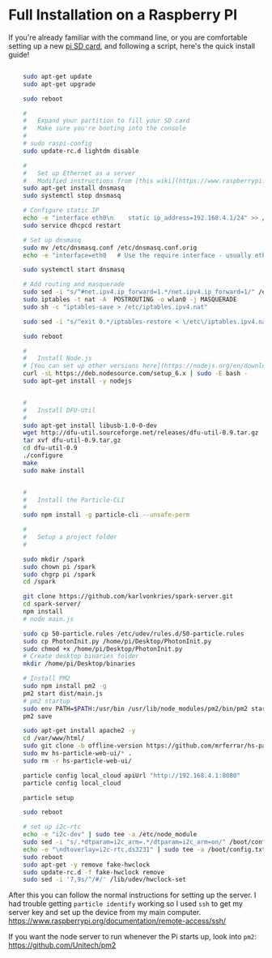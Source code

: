 
Full Installation on a Raspberry PI
=======================================

If you're already familiar with the command line, or you are comfortable setting up a new [pi SD card](http://elinux.org/RPi_Easy_SD_Card_Setup), and following a script, here's the quick install guide!


```sh

	sudo apt-get update
	sudo apt-get upgrade

	sudo reboot

	#
	#	Expand your partition to fill your SD card
	#	Make sure you're booting into the console
	#
	# sudo raspi-config
	sudo update-rc.d lightdm disable

	#
	#	Set up Ethernet as a server
	#	Modified instructions from [this wiki](https://www.raspberrypi.org/documentation/configuration/wireless/access-point.md)
	sudo apt-get install dnsmasq
	sudo systemctl stop dnsmasq

	# Configure static IP
	echo -e "interface eth0\n    static ip_address=192.168.4.1/24" >> /etc/dhcpcd.conf
	sudo service dhcpcd restart

	# Set up dnsmasq
	sudo mv /etc/dnsmasq.conf /etc/dnsmasq.conf.orig
	echo -e "interface=eth0   # Use the require interface - usually eth0\n   dhcp-range=192.168.4.2,192.168.4.20,255.255.255.0,24h" | sudo tee -a /etc/dnsmasq.conf

	sudo systemctl start dnsmasq

	# Add routing and masquerade
	sudo sed -i "s/^#net.ipv4.ip_forward=1.*/net.ipv4.ip_forward=1/" /etc/sysctl.conf
	sudo iptables -t nat -A  POSTROUTING -o wlan0 -j MASQUERADE
	sudo sh -c "iptables-save > /etc/iptables.ipv4.nat"

	sudo sed -i "s/^exit 0.*/iptables-restore < \/etc\/iptables.ipv4.nat\n\nexit 0/" /etc/rc.local

	sudo reboot

	#
	#	Install Node.js
	# [You can set up other versions here](https://nodejs.org/en/download/package-manager/#debian-and-ubuntu-based-linux-distributions)
	curl -sL https://deb.nodesource.com/setup_6.x | sudo -E bash -
  	sudo apt-get install -y nodejs


	#
	#	Install DFU-Util
	#
	sudo apt-get install libusb-1.0-0-dev
	wget http://dfu-util.sourceforge.net/releases/dfu-util-0.9.tar.gz
	tar xvf dfu-util-0.9.tar.gz
	cd dfu-util-0.9
	./configure
	make
	sudo make install


	#
	#	Install the Particle-CLI
	#
	sudo npm install -g particle-cli --unsafe-perm

	#
	#	Setup a project folder
	#

	sudo mkdir /spark
	sudo chown pi /spark
	sudo chgrp pi /spark
	cd /spark

	git clone https://github.com/karlvonkries/spark-server.git
	cd spark-server/
	npm install
	# node main.js

	sudo cp 50-particle.rules /etc/udev/rules.d/50-particle.rules
	sudo cp PhotonInit.py /home/pi/Desktop/PhotonInit.py
	sudo chmod +x /home/pi/Desktop/PhotonInit.py
	# Create desktop binaries folder
	mkdir /home/pi/Desktop/binaries

	# Install PM2
	sudo npm install pm2 -g
	pm2 start dist/main.js
	# pm2 startup
	sudo env PATH=$PATH:/usr/bin /usr/lib/node_modules/pm2/bin/pm2 startup systemd -u pi --hp /home/pi
	pm2 save

	sudo apt-get install apache2 -y
	cd /var/www/html/
	sudo git clone -b offline-version https://github.com/mrferrar/hs-particle-web-ui.git
	sudo mv hs-particle-web-ui/* .
	sudo rm -r hs-particle-web-ui/

	particle config local_cloud apiUrl "http://192.168.4.1:8080"
	particle config local_cloud

	particle setup

	sudo reboot

	# set up i2c-rtc
	echo -e "i2c-dev" | sudo tee -a /etc/node_module
	sudo sed -i "s/.*dtparam=i2c_arm=.*/dtparam=i2c_arm=on/" /boot/config.txt
	echo -e "\ndtoverlay=i2c-rtc,ds3231" | sudo tee -a /boot/config.txt
	sudo reboot
	sudo apt-get -y remove fake-hwclock
	sudo update-rc.d -f fake-hwclock remove
	sudo sed -i '7,9s/^/#/' /lib/udev/hwclock-set


```

After this you can follow the normal instructions for setting up the server.  I had trouble getting `particle identify` working so I used `ssh` to get my server key and set up the device from my main computer.
https://www.raspberrypi.org/documentation/remote-access/ssh/

If you want the node server to run whenever the Pi starts up, look into `pm2`:
https://github.com/Unitech/pm2
